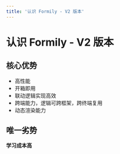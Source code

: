 ```yaml
---
title: '认识 Formily - V2 版本'
---
```


# 认识 Formily - V2 版本

## 核心优势

- 高性能
- 开箱即用
- 联动逻辑实现高效
- 跨端能力，逻辑可跨框架，跨终端复用
- 动态渲染能力

## 唯一劣势

**学习成本高**
<code src="./index.tsx"></code>
